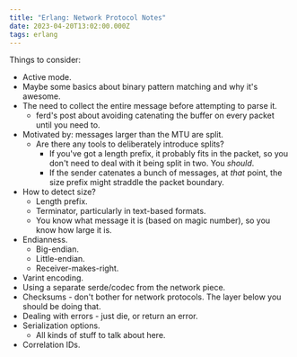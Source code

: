 ```yaml
---
title: "Erlang: Network Protocol Notes"
date: 2023-04-20T13:02:00.000Z
tags: erlang
---
```


Things to consider:

- Active mode.
- Maybe some basics about binary pattern matching and why it's awesome.
- The need to collect the entire message before attempting to parse it.
  - ferd's post about avoiding catenating the buffer on every packet until you need to.
- Motivated by: messages larger than the MTU are split.
  - Are there any tools to deliberately introduce splits?
    - If you've got a length prefix, it probably fits in the packet, so you don't need to deal with it being split in two. You _should_.
    - If the sender catenates a bunch of messages, at _that_ point, the size prefix might straddle the packet boundary.
- How to detect size?
  - Length prefix.
  - Terminator, particularly in text-based formats.
  - You know what message it is (based on magic number), so you know how large it is.
- Endianness.
  - Big-endian.
  - Little-endian.
  - Receiver-makes-right.
- Varint encoding.
- Using a separate serde/codec from the network piece.
- Checksums - don't bother for network protocols. The layer below you should be doing that.
- Dealing with errors - just die, or return an error.
- Serialization options.
  - All kinds of stuff to talk about here.
- Correlation IDs.
